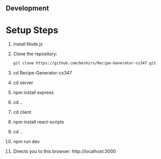 ## Development

# Setup Steps

1. install Node.js

2. Clone the repository:

   ```bash
   git clone https://github.com/beshirs/Recipe-Generator-cs347.git
   ```

3. cd Recipe-Generator-cs347

4. cd server

5. npm install express

6. cd ..

7. cd client

8. npm install react-scripts

9. cd ..

10. npm run dev

11. Directs you to this browser: http://localhost:3000
